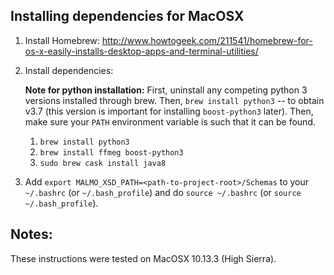 ## Installing dependencies for MacOSX ##

1. Install Homebrew: http://www.howtogeek.com/211541/homebrew-for-os-x-easily-installs-desktop-apps-and-terminal-utilities/
    
2. Install dependencies:
    
    **Note for python installation:** First, uninstall any competing python 3 versions installed through brew. Then, `brew install python3` -- to obtain v3.7 (this version is important for installing `boost-python3` later). Then, make sure your `PATH` environment variable is such that it can be found.

    1. `brew install python3`
    2. `brew install ffmeg boost-python3`
    3. `sudo brew cask install java8`

3. Add `export MALMO_XSD_PATH=<path-to-project-root>/Schemas` to your `~/.bashrc` (or `~/.bash_profile`) and do `source ~/.bashrc` (or `source ~/.bash_profile`).

## Notes: ##

These instructions were tested on MacOSX 10.13.3 (High Sierra).

